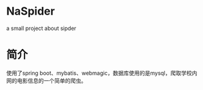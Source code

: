 # NaSpider
a small project about sipder

# 简介
使用了spring boot、mybatis、webmagic，数据库使用的是mysql，爬取学校内网的电影信息的一个简单的爬虫。
